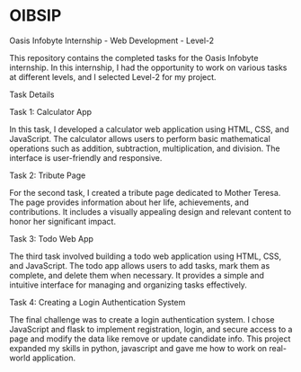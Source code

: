 # OIBSIP
Oasis Infobyte Internship - Web Development - Level-2

This repository contains the completed tasks for the Oasis Infobyte internship. In this internship, I had the opportunity to work on various tasks at different levels, and I selected Level-2 for my project.

Task Details

Task 1: Calculator App

In this task, I developed a calculator web application using HTML, CSS, and JavaScript. The calculator allows users to perform basic mathematical operations such as addition, subtraction, multiplication, and division. The interface is user-friendly and responsive.

Task 2: Tribute Page 

For the second task, I created a tribute page dedicated to Mother Teresa. The page provides information about her life, achievements, and contributions. It includes a visually appealing design and relevant content to honor her significant impact.

Task 3: Todo Web App

The third task involved building a todo web application using HTML, CSS, and JavaScript. The todo app allows users to add tasks, mark them as complete, and delete them when necessary. It provides a simple and intuitive interface for managing and organizing tasks effectively.

Task 4: Creating a Login Authentication System 

The final challenge was to create a login authentication system. I chose JavaScript and flask to implement registration, login, and secure access to a page and modify the data like remove or update candidate info. This project expanded my skills in python, javascript and gave me how to work on real-world application.
